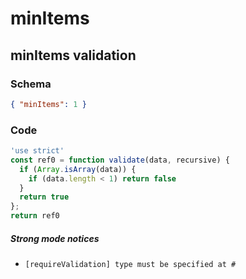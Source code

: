 # minItems

## minItems validation

### Schema

```json
{ "minItems": 1 }
```

### Code

```js
'use strict'
const ref0 = function validate(data, recursive) {
  if (Array.isArray(data)) {
    if (data.length < 1) return false
  }
  return true
};
return ref0
```

##### Strong mode notices

 * `[requireValidation] type must be specified at #`

